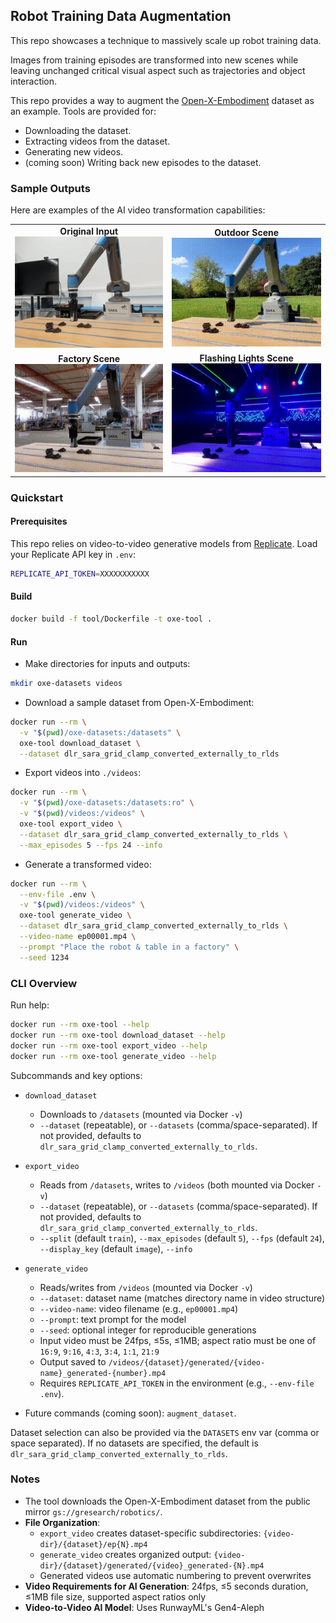 ## Robot Training Data Augmentation

This repo showcases a technique to massively scale up robot training data.

Images from training episodes are transformed into new scenes while leaving unchanged critical visual aspect such as trajectories and object interaction. 

This repo provides a way to augment the [Open-X-Embodiment](https://github.com/google-deepmind/open_x_embodiment) dataset as an example.
Tools are provided for:
- Downloading the dataset.
- Extracting videos from the dataset.
- Generating new videos.
- (coming soon) Writing back new episodes to the dataset.

### Sample Outputs

Here are examples of the AI video transformation capabilities:

<table>
  <tr>
    <td align="center">
      <strong>Original Input</strong><br>
      <img src="assets/input.gif" width="300" alt="Original robot training video">
    </td>
    <td align="center">
      <strong>Outdoor Scene</strong><br>
      <img src="assets/output-park.gif" width="300" alt="Robot video transformed to park setting">
    </td>
  </tr>
  <tr>
    <td align="center">
      <strong>Factory Scene</strong><br>
      <img src="assets/output-factory.gif" width="300" alt="Robot video transformed to factory setting">
    </td>
    <td align="center">
      <strong>Flashing Lights Scene</strong><br>
      <img src="assets/output-flash.gif" width="300" alt="Robot video with flash lighting effects">
    </td>
  </tr>
</table>

### Quickstart

#### Prerequisites

This repo relies on video-to-video generative models from [Replicate](https://replicate.com). Load your Replicate API key in `.env`:
```bash
REPLICATE_API_TOKEN=XXXXXXXXXXX
```

#### Build

```bash
docker build -f tool/Dockerfile -t oxe-tool .
```

#### Run

- Make directories for inputs and outputs:
```bash
mkdir oxe-datasets videos
```

- Download a sample dataset from Open-X-Embodiment:
```bash
docker run --rm \
  -v "$(pwd)/oxe-datasets:/datasets" \
  oxe-tool download_dataset \
  --dataset dlr_sara_grid_clamp_converted_externally_to_rlds
```

- Export videos into `./videos`:
```bash
docker run --rm \
  -v "$(pwd)/oxe-datasets:/datasets:ro" \
  -v "$(pwd)/videos:/videos" \
  oxe-tool export_video \
  --dataset dlr_sara_grid_clamp_converted_externally_to_rlds \
  --max_episodes 5 --fps 24 --info
```

- Generate a transformed video:
```bash
docker run --rm \
  --env-file .env \
  -v "$(pwd)/videos:/videos" \
  oxe-tool generate_video \
  --dataset dlr_sara_grid_clamp_converted_externally_to_rlds \
  --video-name ep00001.mp4 \
  --prompt "Place the robot & table in a factory" \
  --seed 1234
```

### CLI Overview

Run help:

```bash
docker run --rm oxe-tool --help
docker run --rm oxe-tool download_dataset --help
docker run --rm oxe-tool export_video --help
docker run --rm oxe-tool generate_video --help
```

Subcommands and key options:

- `download_dataset`
  - Downloads to `/datasets` (mounted via Docker `-v`)
  - `--dataset` (repeatable), or `--datasets` (comma/space-separated). If not provided, defaults to `dlr_sara_grid_clamp_converted_externally_to_rlds`.

- `export_video`
  - Reads from `/datasets`, writes to `/videos` (both mounted via Docker `-v`)
  - `--dataset` (repeatable), or `--datasets` (comma/space-separated). If not provided, defaults to `dlr_sara_grid_clamp_converted_externally_to_rlds`.
  - `--split` (default `train`), `--max_episodes` (default `5`), `--fps` (default `24`), `--display_key` (default `image`), `--info`

- `generate_video`
  - Reads/writes from `/videos` (mounted via Docker `-v`)
  - `--dataset`: dataset name (matches directory name in video structure)
  - `--video-name`: video filename (e.g., `ep00001.mp4`)
  - `--prompt`: text prompt for the model
  - `--seed`: optional integer for reproducible generations
  - Input video must be 24fps, ≤5s, ≤1MB; aspect ratio must be one of `16:9`, `9:16`, `4:3`, `3:4`, `1:1`, `21:9`
  - Output saved to `/videos/{dataset}/generated/{video-name}_generated-{number}.mp4`
  - Requires `REPLICATE_API_TOKEN` in the environment (e.g., `--env-file .env`).

- Future commands (coming soon): `augment_dataset`.

Dataset selection can also be provided via the `DATASETS` env var (comma or space separated). If no datasets are specified, the default is `dlr_sara_grid_clamp_converted_externally_to_rlds`.

### Notes

- The tool downloads the Open-X-Embodiment dataset from the public mirror `gs://gresearch/robotics/`.
- **File Organization**: 
  - `export_video` creates dataset-specific subdirectories: `{video-dir}/{dataset}/ep{N}.mp4`
  - `generate_video` creates organized output: `{video-dir}/{dataset}/generated/{video}_generated-{N}.mp4`
  - Generated videos use automatic numbering to prevent overwrites
- **Video Requirements for AI Generation**: 24fps, ≤5 seconds duration, ≤1MB file size, supported aspect ratios only
- **Video-to-Video AI Model**: Uses RunwayML's Gen4-Aleph
